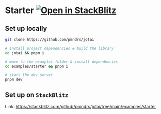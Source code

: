 # Starter [![Open in StackBlitz](https://img.shields.io/badge/Open%20in-StackBlitz-blue?style=flat-square&logo=stackblitz)](https://stackblitz.com/github/pmndrs/jotai/tree/main/examples/starter)

## Set up locally

```bash
git clone https://github.com/pmndrs/jotai

# install project dependencies & build the library
cd jotai && pnpm i

# move to the examples folder & install dependencies
cd examples/starter && pnpm i

# start the dev server
pnpm dev
```

## Set up on `StackBlitz`

Link: https://stackblitz.com/github/pmndrs/jotai/tree/main/examples/starter
